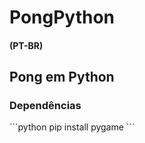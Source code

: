# PongPython
<h4>(PT-BR)</h4>
<h2>Pong em Python</h2>


 <h3>Dependências</h3>
 ```python
pip install pygame
```

